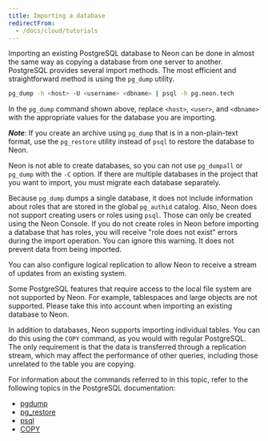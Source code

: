 ```yaml
---
title: Importing a database
redirectFrom:
  - /docs/cloud/tutorials
---
```


Importing an existing PostgreSQL database to Neon can be done in almost the same way
as copying a database from one server to another. PostgreSQL provides several import methods.
The most efficient and straightforward method is using the `pg_dump` utility.

```bash
pg_dump -h <host> -U <username> <dbname> | psql -h pg.neon.tech
```

In the `pg_dump` command shown above, replace `<host>`, `<user>`, and `<dbname>` with the appropriate values for the database you are importing.

**_Note_**: If you create an archive using `pg_dump` that is in a non-plain-text format, use the `pg_restore` utility instead of `psql` to restore the database to Neon.

Neon is not able to create databases, so you can not use `pg_dumpall` or
`pg_dump` with the `-C` option. If there are multiple databases in the project that you want to import, you must migrate each database separately.

Because `pg_dump` dumps a single database, it does not include information about roles that are stored in the global `pg_authid` catalog. Also, Neon does not support creating users or roles using `psql`. Those can only be created using the Neon Console. If you do not create roles in Neon before importing a database that has roles, you will receive "role does not exist" errors during the import operation. You can ignore this warning. It does not prevent data from being imported.

You can also configure logical replication to allow Neon to receive a stream of updates from an existing system.

Some PostgreSQL features that require access to the local file system are not supported by Neon. For example, tablespaces and large objects are not supported. Please take this into account when importing an existing database to Neon.

In addition to databases, Neon supports importing individual tables. You can do this using the `COPY` command, as you would with regular PostgreSQL. The only requirement is that the data is transferred through a replication stream, which may affect the performance of other queries, including those unrelated to the table you are copying.

For information about the commands referred to in this topic, refer to the following topics in the PostgreSQL documentation:

- [pgdump](https://www.postgresql.org/docs/14/app-pgdump.html)
- [pg_restore](https://www.postgresql.org/docs/14/app-pgrestore.html)
- [psql](https://www.postgresql.org/docs/14/app-psql.html)
- [COPY](https://www.postgresql.org/docs/14/sql-copy.html)
